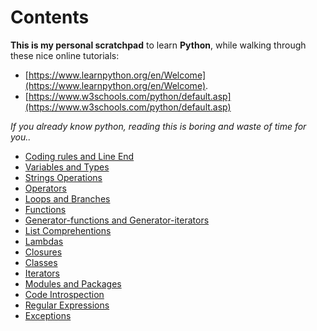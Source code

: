 # Contents

**This is my personal scratchpad** to learn **Python**, while walking through these nice online tutorials:
* [https://www.learnpython.org/en/Welcome](https://www.learnpython.org/en/Welcome).
* [https://www.w3schools.com/python/default.asp](https://www.w3schools.com/python/default.asp)

*If you already know python, reading this is boring and waste of time for you..*

* [Coding rules and Line End](CodingRules.md)
* [Variables and Types](VariablesAndTypes.md)
* [Strings Operations](StringOperations.md)
* [Operators](Operators.md)
* [Loops and Branches](LoopsAndBranches.md)
* [Functions](Functions.md)
* [Generator-functions and Generator-iterators](Generators.md)
* [List Comprehentions](ListComprehentions.md)
* [Lambdas](Lambdas.md)
* [Closures](Closures.md)
* [Classes](Classes.md)
* [Iterators](Iterators.md)
* [Modules and Packages](ModulesAndPackages.md)
* [Code Introspection](CodeIntrospection.md)
* [Regular Expressions](regexp.md)
* [Exceptions](Exceptions.md)

